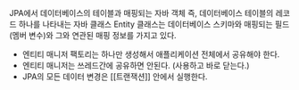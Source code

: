 JPA에서 데이터베이스의 테이블과 매핑되는 자바 객체
즉, 데이터베이스 테이블의 레코드 하나를 나타내는 자바 클래스
Entity 클래스는 데이터베이스 스키마와 매핑되는 필드(멤버 변수)와 그와 연관된 매핑 정보를 가지고 있다.

- 엔티티 매니저 팩토리는 하나만 생성해서 애플리케이션 전체에서 공유해야 한다.
- 엔티티 매니저는 쓰레드간에 공유하면 안된다. (사용하고 바로 닫는다.)
- JPA의 모든 데이터 변경은 [[트랜잭션]] 안에서 실행한다.